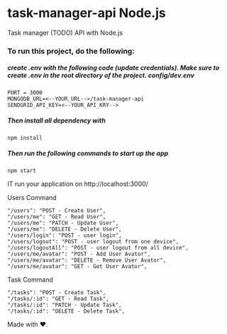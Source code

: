 # task-manager-api Node.js

Task manager (TODO) API with Node.js

### To run this project, do the following:

##### create .env with the following code (update credentials). Make sure to create .env in the root directory of the project. config/dev.env

```
PORT = 3000
MONGODB_URL=<--YOUR_URL-->/task-manager-api
SENDGRID_API_KEY=<--YOUR_API_KRY-->
```

##### Then install all dependency with

```
npm install
```

##### Then run the following commands to start up the app

```
npm start
```

IT run your application on http://localhost:3000/

Users Command

```
"/users": "POST - Create User",
"/users/me": "GET - Read User",
"/users/me": "PATCH - Update User",
"/users/me": "DELETE - Delete User",
"/users/login": "POST - user login",
"/users/logout": "POST - user logout from one device",
"/users/logoutAll": "POST - user logout from all device",
"/users/me/avatar": "POST - Add User Avator",
"/users/me/avatar": "DELETE - Remove User Avator",
"/users/me/avatar": "GET - Get User Avator",
```

Task Command

```
"/tasks": "POST - Create Task",
"/tasks/:id": "GET - Read Task",
"/tasks/:id": "PATCH - Update Task",
"/tasks/:id": "DELETE - Delete Task",
```

Made with ❤️.
